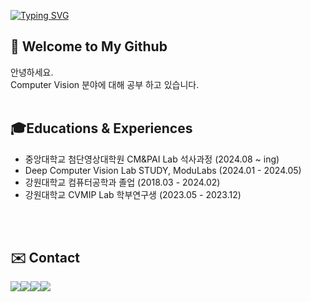 
[![Typing SVG](https://readme-typing-svg.demolab.com?font=Alkatra&weight=500&size=45&duration=7000&pause=3&color=2388d1&center=false&vCenter=false&repeat=true&width=1000&height=100&lines=Hello+World🌏+I'm+JuHyun😁)](https://git.io/typing-svg)

## 👋 Welcome to My Github
안녕하세요. 
<br>Computer Vision 분야에 대해 공부 하고 있습니다.
<br>
<br>

## 🎓Educations & Experiences
- 중앙대학교 첨단영상대학원 CM&PAI Lab 석사과정 (2024.08 ~ ing)
- Deep Computer Vision Lab STUDY, ModuLabs (2024.01 - 2024.05)
- 강원대학교 컴퓨터공학과 졸업 (2018.03 - 2024.02)
- 강원대학교 CVMIP Lab 학부연구생 (2023.05 - 2023.12)



<br>
<br>



## ✉️ Contact 
<div style="display:flex; flex-direction:row;">
    <a href="mailto:ksoark0108@gmail.com">
        <img src="https://img.shields.io/badge/Gmail-EA4335?style=flat-square&logo=Gmail&logoColor=white"> 
    </a>
    <a href="mailto:ksoark0108@naver.com">
        <img src="https://img.shields.io/badge/Naver-037C5A?style=flat-square&logo=Naver&logoColor=white"> 
    </a>
    <a href="https://bigjoo.tistory.com/">
        <img src="https://img.shields.io/badge/Tistory-FF5A4A?style=flat-square&logo=Tistory&logoColor=white">
    </a>
    <a href="https://www.instagram.com/_bigjoo">
        <img src="https://img.shields.io/badge/Instagram-E4405F?style=flat-square&logo=Instagram&logoColor=white"> 
    </a>

</div>
 

